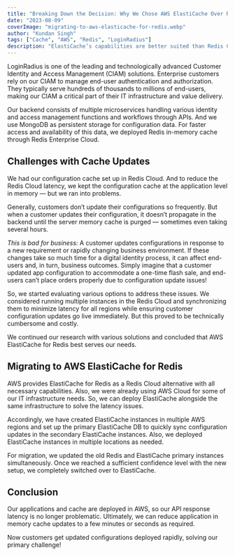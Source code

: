 ```yaml
---
title: "Breaking Down the Decision: Why We Chose AWS ElastiCache Over Redis Cloud"
date: "2023-08-09"
coverImage: "migrating-to-aws-elasticache-for-redis.webp"
author: "Kundan Singh"
tags: ["Cache", "AWS", "Redis", "LoginRadius"]
description: "ElastiCache’s capabilities are better suited than Redis Cloud for our technical requirements and use cases, especially better scalability and pricing."
---
```


LoginRadius is one of the leading and technologically advanced Customer Identity and Access Management (CIAM) solutions. Enterprise customers rely on our CIAM to manage end-user authentication and authorization. They typically serve hundreds of thousands to millions of end-users, making our CIAM a critical part of their IT infrastructure and value delivery.

Our backend consists of multiple microservices handling various identity and access management functions and workflows through APIs. And we use MongoDB as persistent storage for configuration data. For faster access and availability of this data, we deployed Redis in-memory cache through Redis Enterprise Cloud.

## Challenges with Cache Updates
We had our configuration cache set up in Redis Cloud. And to reduce the Redis Cloud latency, we kept the configuration cache at the application level in memory — but we ran into problems.

Generally, customers don’t update their configurations so frequently. But when a customer updates their configuration, it doesn’t propagate in the backend until the server memory cache is purged — sometimes even taking several hours.

_This is bad for business:_ A customer updates configurations in response to a new requirement or rapidly changing business environment. If these changes take so much time for a digital identity process, it can affect end-users and, in turn, business outcomes. Simply imagine that a customer updated app configuration to accommodate a one-time flash sale, and end-users can’t place orders properly due to configuration update issues!

So, we started evaluating various options to address these issues. We considered running multiple instances in the Redis Cloud and synchronizing them to minimize latency for all regions while ensuring customer configuration updates go live immediately. But this proved to be technically cumbersome and costly.

We continued our research with various solutions and concluded that AWS ElastiCache for Redis best serves our needs.

## Migrating to AWS ElastiCache for Redis
AWS provides ElastiCache for Redis as a Redis Cloud alternative with all necessary capabilities. Also, we were already using AWS Cloud for some of our IT infrastructure needs. 
So, we can deploy ElastiCache alongside the same infrastructure to solve the latency issues.

Accordingly, we have created ElastiCache instances in multiple AWS regions and set up the primary ElastiCache DB to quickly sync configuration updates in the secondary ElastiCache instances. Also, we deployed ElastiCache instances in multiple locations as needed.

For migration, we updated the old Redis and ElastiCache primary instances simultaneously. Once we reached a sufficient confidence level with the new setup, we completely switched over to ElastiCache.

## Conclusion
Our applications and cache are deployed in AWS, so our API response latency is no longer problematic. Ultimately, we can reduce application in memory cache updates to a few minutes or seconds as required.

Now customers get updated configurations deployed rapidly, solving our primary challenge!
